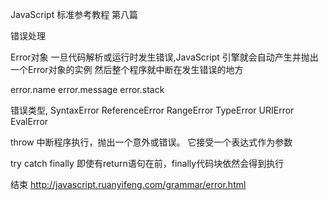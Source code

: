 JavaScript 
标准参考教程
第八篇

错误处理

Error对象
一旦代码解析或运行时发生错误,JavaScript
引擎就会自动产生并抛出一个Error对象的实例
然后整个程序就中断在发生错误的地方

error.name
error.message
error.stack

错误类型,
SyntaxError
ReferenceError
RangeError
TypeError
URIError
EvalError

throw
中断程序执行，抛出一个意外或错误。
它接受一个表达式作为参数

try catch finally
即使有return语句在前，finally代码块依然会得到执行

结束
http://javascript.ruanyifeng.com/grammar/error.html